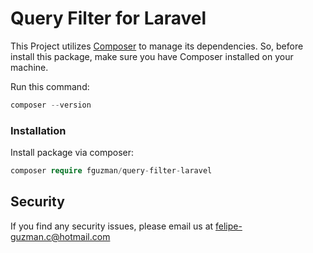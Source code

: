 # Query Filter for Laravel

This Project utilizes [Composer](https://getcomposer.org/) to manage its dependencies. So, before install this package, make sure you have Composer installed on your machine.

Run this command:
```php
composer --version
```
### Installation

Install package via composer:

```php
composer require fguzman/query-filter-laravel
```


## Security

If you find any security issues, please email us at felipe-guzman.c@hotmail.com
